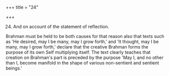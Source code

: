 +++
title = "24"

+++


24. And on account of the statement of reflection.

Brahman must be held to be both causes for that reason also that texts such as 'He desired, may I be many, may I grow forth,' and 'It thought, may I be many, may I grow forth,' declare that the creative Brahman forms the purpose of its own Self multiplying itself. The text clearly teaches that creation on Brahman's part is preceded by the purpose 'May I, and no other than I, become manifold in the shape of various non-sentient and sentient beings.'

